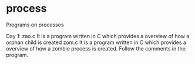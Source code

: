# process
Programs on processes

Day 1:
zao.c
It is a program wirtten in C which provides a overview of how a orphan child is created 
zom.c
It is a program written in C which provides a overview of how a zombie process is created. Follow the comments in the program.
